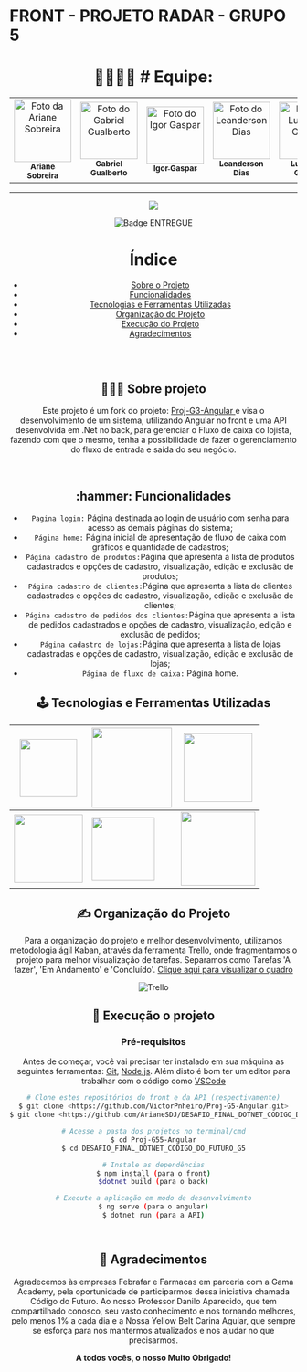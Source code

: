 # FRONT - PROJETO RADAR - GRUPO 5

<div align="center"><h1> 👩‍💻👨‍💻 # Equipe: </h1><div>

<table align="center">
  <tr>
    <td align="center">
      <a href="https://www.linkedin.com/in/ariane-sobreira-09a4a592/">
        <img src="https://user-images.githubusercontent.com/95004377/214927397-9d7c3ae2-deab-4471-8617-d41fd30db718.jpg" height="110px" width="100px;" alt="Foto da Ariane Sobreira"/><br>
        <sub>
          <b>Ariane Sobreira</b>
        </sub>
      </a>
    </td>
    <td align="center">
      <a href="https://www.linkedin.com/in/ggualberto/">
        <img src="https://media.licdn.com/dms/image/C4D03AQFYvAC-V__hJw/profile-displayphoto-shrink_800_800/0/1600299731633?e=2147483647&v=beta&t=9k6H9fuRLx5sgtEU__Ogejo7KBDWekF_qfbKvqFwW4I" width="100px;" alt="Foto do Gabriel Gualberto"/><br>
        <sub>
          <b>Gabriel Gualberto</b>
        </sub>
      </a>
    </td>
     <td align="center">
      <a href="https://www.linkedin.com/in/igorfgaspar/">
        <img src="https://media.licdn.com/dms/image/C4D03AQGX9pqOaPgEnA/profile-displayphoto-shrink_800_800/0/1647112538595?e=2147483647&v=beta&t=rMN46UVq9QDHFX5PNDLiMC8rd718x-4MLTefKMhG_kI" width="100px;" alt="Foto do Igor Gaspar"/><br>
        <sub>
          <b>Igor Gaspar</b>
        </sub>
      </a>
    </td>
    <td align="center">
      <a href="https://www.linkedin.com/in/leanderson-dias-de-lima/">
        <img src="https://media.licdn.com/dms/image/C4D03AQEhxTiQCHnF0w/profile-displayphoto-shrink_800_800/0/1638302511030?e=2147483647&v=beta&t=wqaxCg5A_SrRPgmjYbWLbga4XJVBVFPacbEIE3U41LQ" width="100px;" alt="Foto do Leanderson Dias"/><br>
        <sub>
          <b>Leanderson Dias</b>
        </sub>
      </a>
    </td>
    <td align="center">
      <a href="https://www.linkedin.com/in/lucas-de-grande-540111223/">
        <img src="https://user-images.githubusercontent.com/95004377/214928295-e28dffd0-3419-46d9-93ef-d52c1994d9c2.jpg" width="100px;" alt="Foto do Lucas de Grande"/><br>
        <sub>
          <b>Lucas de Grande</b>
        </sub>
      </a>
    </td>
      <td align="center">
      <a href="https://www.linkedin.com/in/victor-sousa-pinheiro/">
        <img src="https://avatars.githubusercontent.com/u/95004377?v=4" width="100px;" alt="Foto do Victor Pinheiro"/><br>
        <sub>
          <b>Victor Pinheiro</b>
        </sub>
      </a>
    </td>
  </tr>
</table>

<hr>
  
<p align="center"><img src="[https://user-images.githubusercontent.com/84486574/205916527-9fbebef8-de0d-4943-b8ef-f9d7bf5c3983.png](https://user-images.githubusercontent.com/95004377/214922003-aba09c9f-73b8-4db2-9c23-19ca47513b47.png)" /> </p>

![Badge ENTREGUE](http://img.shields.io/static/v1?label=STATUS&message=%20ENTREGUE&color=GREEN&style=for-the-badge)


# Índice

- [Sobre o Projeto](#--sobre-projeto)
- [Funcionalidades](#-hammer-funcionalidades)
- [Tecnologias e Ferramentas Utilizadas](#-🕹️-tecnologias-e-ferramentas-utilizadas)
- [Organização do Projeto](#-%EF%B8%8F-organização-do-projeto-)
- [Execução do Projeto](#--execução-o-projeto-)
- [Agradecimentos](#--agradecimentos)


##

<br>
<h2> 👨🏻‍💻 Sobre projeto</h2>
<p>Este projeto é um fork do projeto: <a href="https://github.com/bruno-esilva/Proj-G3-Angular"> Proj-G3-Angular </a> e visa o desenvolvimento de um sistema, utilizando Angular  no front e uma API desenvolvida em .Net no back, para gerenciar o Fluxo de caixa do lojista, fazendo com que o mesmo, tenha a possibilidade de fazer o gerenciamento do fluxo de entrada e saída do seu negócio.</p>
<br>
  
##

<h2> :hammer: Funcionalidades</h2>

- `Pagina login:` Página destinada ao login de usuário com senha para acesso as demais páginas do sistema;
- `Página home:` Página inicial de apresentação de fluxo de caixa com gráficos e quantidade de cadastros;
- `Página cadastro de produtos:`Página que apresenta a lista de produtos cadastrados e opções de cadastro, visualização, edição e exclusão de produtos;
- `Página cadastro de clientes:`Página que apresenta a lista de clientes cadastrados e opções de cadastro, visualização, edição e exclusão de clientes;
- `Página cadastro de pedidos dos clientes:`Página que apresenta a lista de pedidos cadastrados e opções de cadastro, visualização, edição e exclusão de pedidos;
- `Página cadastro de lojas:`Página que apresenta a lista de lojas cadastradas e opções de cadastro, visualização, edição e exclusão de lojas;
- `Página de fluxo de caixa:` Página home.

## 

<h2>🕹️ Tecnologias e Ferramentas Utilizadas </h2>

| <img src="https://cdn.jsdelivr.net/gh/devicons/devicon/icons/dotnetcore/dotnetcore-original.svg" width="100px"> |  <img src="https://cdn.jsdelivr.net/gh/devicons/devicon/icons/mysql/mysql-original-wordmark.svg" width="140px"> | <img src="https://cdn.jsdelivr.net/gh/devicons/devicon/icons/csharp/csharp-original.svg" width="120px"> |
|----------|----------|----------|
|  <img src="https://user-images.githubusercontent.com/87840459/204097783-4f86afd9-bc52-4a25-8845-c454a4119dd0.png" width="120px">| <img src="https://cdn.jsdelivr.net/gh/devicons/devicon/icons/vscode/vscode-original.svg" width="110px">| <img src="https://cdn.jsdelivr.net/gh/devicons/devicon/icons/angularjs/angularjs-original.svg" width="130px">|

##

<h2> ✍️ Organização do Projeto </h2>

<p>Para a organização do projeto e melhor desenvolvimento, utilizamos metodologia ágil Kaban, através da ferramenta Trello, onde fragmentamos o projeto para melhor visualização de tarefas. Separamos como Tarefas 'A fazer', 'Em Andamento' e 'Concluído'. <a href="https://trello.com/b/QiS20SHN/projeto-grupo-5">Clique aqui para visualizar o quadro</a></p>

![Trello](https://user-images.githubusercontent.com/95004377/214930719-42862576-86bc-4645-ab01-bd0531f25180.png)

##

<h2> 🎲 Execução o projeto </h2>

### Pré-requisitos

Antes de começar, você vai precisar ter instalado em sua máquina as seguintes ferramentas:
[Git](https://git-scm.com), [Node.js](https://nodejs.org/en/). 
Além disto é bom ter um editor para trabalhar com o código como [VSCode](https://code.visualstudio.com/)



```bash
# Clone estes repositórios do front e da API (respectivamente)
$ git clone <https://github.com/VictorPnheiro/Proj-G5-Angular.git>
$ git clone <https://github.com/ArianeSDJ/DESAFIO_FINAL_DOTNET_CODIGO_DO_FUTURO_G5.git>

# Acesse a pasta dos projetos no terminal/cmd
$ cd Proj-G55-Angular
$ cd DESAFIO_FINAL_DOTNET_CODIGO_DO_FUTURO_G5

# Instale as dependências
$ npm install (para o front)
$dotnet build (para o back)

# Execute a aplicação em modo de desenvolvimento
$ ng serve (para o angular)
$ dotnet run (para a API)




```

##



<h2> 🤝 Agradecimentos</h2>

<p>Agradecemos às empresas Febrafar e Farmacas em parceria com a Gama Academy, pela oportunidade de participarmos dessa iniciativa chamada Código do Futuro. Ao nosso Professor Danilo Aparecido, que tem compartilhado conosco, seu vasto conhecimento e nos tornando melhores, pelo menos 1% a cada dia e a Nossa Yellow Belt Carina Aguiar, que sempre se esforça para nos mantermos atualizados e nos ajudar no que precisarmos. </p>
<p> <strong>A todos vocês, o nosso Muito Obrigado!</strong> </p>
